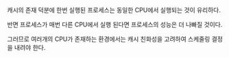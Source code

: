 캐시의 존재 덕분에 한번 실행된 프로세스는 동일한 CPU에서 실행되는 것이 유리하다.

반면 프로세스가 매번 다른 CPU에서 실행 된다면 프로세스의 성능은 더 나빠질 것이다.

그러므로 여러개의 CPU가 존재하는 환경에서는 캐시 친화성을 고려하여 스케줄링 결정을 내려야 한다.
